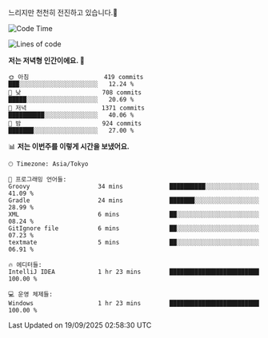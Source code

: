느리지만 천천히 전진하고 있습니다.🐢

<!--START_SECTION:waka-->
![Code Time](http://img.shields.io/badge/Code%20Time-1%2C667%20hrs%208%20mins-blue)

![Lines of code](https://img.shields.io/badge/%EC%A0%80%EB%8A%94%20%EC%97%AC%ED%83%9C%EA%B9%8C%EC%A7%80%20-937.2%20thousand%20%EC%A4%84%EC%9D%98%20%EC%BD%94%EB%93%9C%EB%A5%BC%20%EC%9E%91%EC%84%B1%ED%96%88%EC%96%B4%EC%9A%94.-blue)

**저는 저녁형 인간이에요. 🦉** 

```text
🌞 아침                     419 commits         ███░░░░░░░░░░░░░░░░░░░░░░   12.24 % 
🌆 낮　                     708 commits         █████░░░░░░░░░░░░░░░░░░░░   20.69 % 
🌃 저녁                     1371 commits        ██████████░░░░░░░░░░░░░░░   40.06 % 
🌙 밤　                     924 commits         ███████░░░░░░░░░░░░░░░░░░   27.00 % 
```


📊 **저는 이번주를 이렇게 시간을 보냈어요.** 

```text
🕑︎ Timezone: Asia/Tokyo

💬 프로그래밍 언어들: 
Groovy                   34 mins             ██████████░░░░░░░░░░░░░░░   41.09 % 
Gradle                   24 mins             ███████░░░░░░░░░░░░░░░░░░   28.99 % 
XML                      6 mins              ██░░░░░░░░░░░░░░░░░░░░░░░   08.24 % 
GitIgnore file           6 mins              ██░░░░░░░░░░░░░░░░░░░░░░░   07.23 % 
textmate                 5 mins              ██░░░░░░░░░░░░░░░░░░░░░░░   06.91 % 

🔥 에디터들: 
IntelliJ IDEA            1 hr 23 mins        █████████████████████████   100.00 % 

💻 운영 체제들: 
Windows                  1 hr 23 mins        █████████████████████████   100.00 % 
```


 Last Updated on 19/09/2025 02:58:30 UTC
<!--END_SECTION:waka-->
